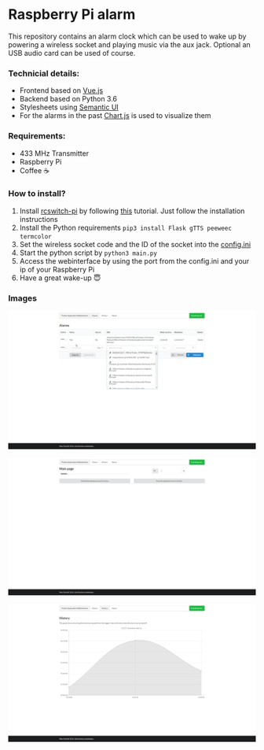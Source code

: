 # Raspberry Pi alarm

This repository contains an alarm clock which can be used to wake up by powering a wireless socket and playing music via the aux jack. Optional an USB audio card can be used of course.

### Technicial details:

- Frontend based on [Vue.js](https://github.com/vuejs/vue)
- Backend based on Python 3.6
- Stylesheets using [Semantic UI](https://github.com/Semantic-Org/Semantic-UI)
- For the alarms in the past [Chart.js](https://github.com/chartjs/Chart.js) is used to visualize them

### Requirements:

- 433 MHz Transmitter
- Raspberry Pi
- Coffee :coffee:

### How to install?

1. Install [rcswitch-pi](https://github.com/r10r/rcswitch-pi) by following [this](https://github.com/mc-b/microHOME/wiki/Raspberrypi-433) tutorial. Just follow the installation instructions
2. Install the Python requirements `pip3 install Flask gTTS peeweec termcolor`
3. Set the wireless socket code and the ID of the socket into the [config.ini](config.ini)
4. Start the python script by `python3 main.py`
5. Access the webinterface by using the port from the config.ini and your ip of your Raspberry Pi
6. Have a great wake-up :innocent:

### Images

![Index](screenshots/alarms.png)

![Index](screenshots/index.png)

![Index](screenshots/history.png)